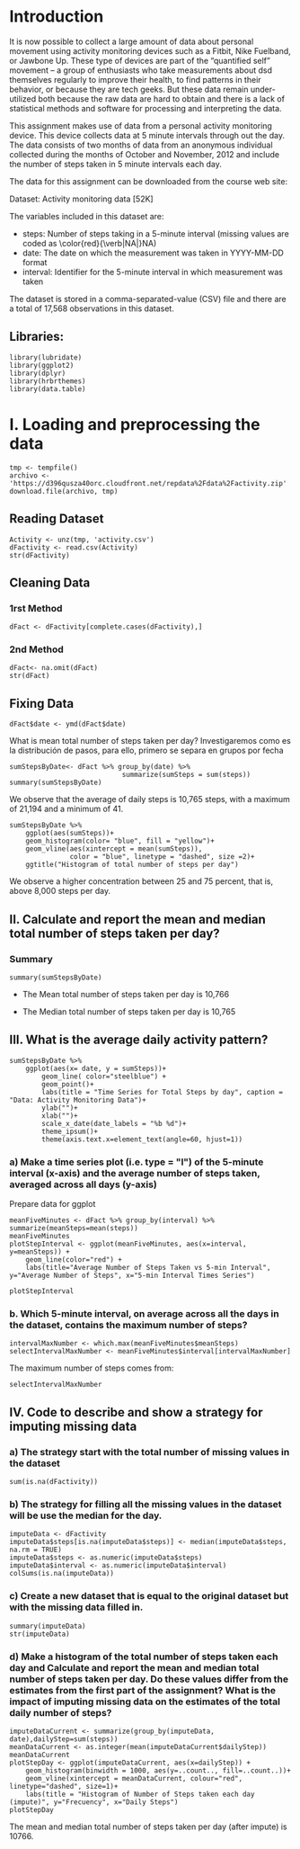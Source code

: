# Introduction

It is now possible to collect a large amount of data about personal movement using activity monitoring devices such as a Fitbit, Nike Fuelband, or Jawbone Up. These type of devices are part of the “quantified self” movement – a group of enthusiasts who take measurements about  dsd themselves regularly to improve their health, to find patterns in their behavior, or because they are tech geeks. But these data remain under-utilized both because the raw data are hard to obtain and there is a lack of statistical methods and software for processing and interpreting the data.

This assignment makes use of data from a personal activity monitoring device. This device collects data at 5 minute intervals through out the day. The data consists of two months of data from an anonymous individual collected during the months of October and November, 2012 and include the number of steps taken in 5 minute intervals each day.

The data for this assignment can be downloaded from the course web site:

Dataset: Activity monitoring data [52K]

The variables included in this dataset are:

* steps: Number of steps taking in a 5-minute interval (missing values are coded as \color{red}{\verb|NA|}NA)
* date: The date on which the measurement was taken in YYYY-MM-DD format
* interval: Identifier for the 5-minute interval in which measurement was taken

The dataset is stored in a comma-separated-value (CSV) file and there are a total of 17,568 observations in this dataset.

## Libraries:
```{r, echo=TRUE, warning=FALSE, message=FALSE}
library(lubridate)
library(ggplot2)
library(dplyr)
library(hrbrthemes)
library(data.table)
```

# I. Loading and preprocessing the data
```{r}
tmp <- tempfile()
archivo <- 'https://d396qusza40orc.cloudfront.net/repdata%2Fdata%2Factivity.zip'
download.file(archivo, tmp)
```

## Reading Dataset

```{r}
Activity <- unz(tmp, 'activity.csv')
dFactivity <- read.csv(Activity)
str(dFactivity)
```

## Cleaning Data
### 1rst Method
```{r}
dFact <- dFactivity[complete.cases(dFactivity),]
```

### 2nd Method
```{r}
dFact<- na.omit(dFact)
str(dFact)
```

##  Fixing Data
```{r}
dFact$date <- ymd(dFact$date)
```

What is mean total number of steps taken per day?
Investigaremos como es la distribución de pasos, para ello, primero se separa en grupos por fecha

```{r}
sumStepsByDate<- dFact %>% group_by(date) %>% 
                            summarize(sumSteps = sum(steps))
summary(sumStepsByDate)
```

We observe that the average of daily steps is 10,765 steps, with a maximum of 21,194 and a minimum of 41.

```{r, message=FALSE}
sumStepsByDate %>% 
    ggplot(aes(sumSteps))+
    geom_histogram(color= "blue", fill = "yellow")+
    geom_vline(aes(xintercept = mean(sumSteps)), 
               color = "blue", linetype = "dashed", size =2)+
    ggtitle("Histogram of total number of steps per day")
```

We observe a higher concentration between 25 and 75 percent, that is, above 8,000 steps per day.

## II. Calculate and report the mean and median total number of steps taken per day?

### Summary

```{r, message=FALSE}
summary(sumStepsByDate)
```
* The Mean total number of steps taken per day is 10,766

* The Median total number of steps taken per day is 10,765

## III. What is the average daily activity pattern?

```{r, warning=FALSE, message=FALSE}
sumStepsByDate %>% 
    ggplot(aes(x= date, y = sumSteps))+
        geom_line( color="steelblue") +
        geom_point()+
        labs(title = "Time Series for Total Steps by day", caption = "Data: Activity Monitoring Data")+
        ylab("")+
        xlab("")+
        scale_x_date(date_labels = "%b %d")+
        theme_ipsum()+
        theme(axis.text.x=element_text(angle=60, hjust=1))
```

### a) Make a time series plot (i.e. type = "l") of the 5-minute interval (x-axis) and the average number of steps taken, averaged across all days (y-axis)

Prepare data for ggplot

```{r}
meanFiveMinutes <- dFact %>% group_by(interval) %>% summarize(meanSteps=mean(steps))
meanFiveMinutes
plotStepInterval <- ggplot(meanFiveMinutes, aes(x=interval, y=meanSteps)) + 
    geom_line(color="red") +
    labs(title="Average Number of Steps Taken vs 5-min Interval", y="Average Number of Steps", x="5-min Interval Times Series")
                        
plotStepInterval
```

### b. Which 5-minute interval, on average across all the days in the dataset, contains the maximum number of steps?
```{r}
intervalMaxNumber <- which.max(meanFiveMinutes$meanSteps)
selectIntervalMaxNumber <- meanFiveMinutes$interval[intervalMaxNumber]
```


The maximum number of steps comes from: 
```{r}
selectIntervalMaxNumber
```



## IV. Code to describe and show a strategy for imputing missing data

### a) The strategy start with the total number of missing values in the dataset
```{r}
sum(is.na(dFactivity))
```

### b) The strategy for filling all the missing values in the dataset will be use the median for the day.
```{r}
imputeData <- dFactivity
imputeData$steps[is.na(imputeData$steps)] <- median(imputeData$steps, na.rm = TRUE)
imputeData$steps <- as.numeric(imputeData$steps)
imputeData$interval <- as.numeric(imputeData$interval)
colSums(is.na(imputeData))
```

### c) Create a new dataset that is equal to the original dataset but with the missing data filled in.
```{r}
summary(imputeData)
str(imputeData)
```



### d) Make a histogram of the total number of steps taken each day and Calculate and report the mean and median total number of steps taken per day. Do these values differ from the estimates from the first part of the assignment? What is the impact of imputing missing data on the estimates of the total daily number of steps?


```{r}
imputeDataCurrent <- summarize(group_by(imputeData, date),dailyStep=sum(steps))
meanDataCurrent <- as.integer(mean(imputeDataCurrent$dailyStep))
meanDataCurrent
plotStepDay <- ggplot(imputeDataCurrent, aes(x=dailyStep)) +
    geom_histogram(binwidth = 1000, aes(y=..count.., fill=..count..))+
    geom_vline(xintercept = meanDataCurrent, colour="red", linetype="dashed", size=1)+
    labs(title = "Histogram of Number of Steps taken each day (impute)", y="Frecuency", x="Daily Steps")
plotStepDay
```

The mean and median total number of steps taken per day (after impute) is 10766.
